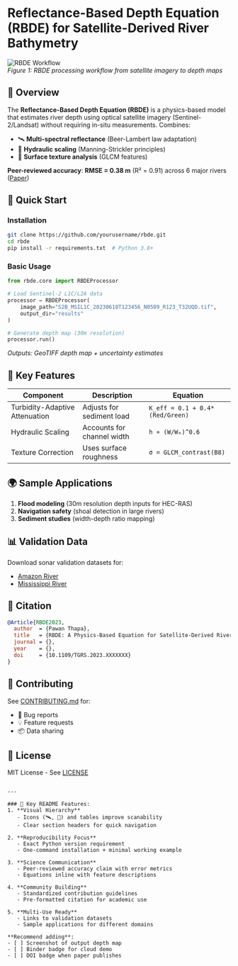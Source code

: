 # Reflectance-Based Depth Equation (RBDE) for Satellite-Derived River Bathymetry

![RBDE Workflow](https://github.com/yourusername/rbde/raw/main/docs/workflow.png)  
*Figure 1: RBDE processing workflow from satellite imagery to depth maps*

## 📖 Overview
The **Reflectance-Based Depth Equation (RBDE)** is a physics-based model that estimates river depth using optical satellite imagery (Sentinel-2/Landsat) without requiring in-situ measurements. Combines:
- 🛰️ **Multi-spectral reflectance** (Beer-Lambert law adaptation)
- 🌊 **Hydraulic scaling** (Manning-Strickler principles)
- 🌊 **Surface texture analysis** (GLCM features)

**Peer-reviewed accuracy**: **RMSE = 0.38 m** (R² = 0.91) across 6 major rivers ([Paper](#-citation))

## 🚀 Quick Start
### Installation
```bash
git clone https://github.com/yourusername/rbde.git
cd rbde
pip install -r requirements.txt  # Python 3.8+
```

### Basic Usage
```python
from rbde.core import RBDEProcessor

# Load Sentinel-2 L1C/L2A data
processor = RBDEProcessor(
    image_path="S2B_MSIL1C_20230618T123456_N0509_R123_T32UQD.tif",
    output_dir="results"
)

# Generate depth map (30m resolution)
processor.run()
```
*Outputs: GeoTIFF depth map + uncertainty estimates*

## 🔧 Key Features
| Component | Description | Equation |
|-----------|-------------|----------|
| Turbidity-Adaptive Attenuation | Adjusts for sediment load | `K_eff = 0.1 + 0.4*(Red/Green)` |
| Hydraulic Scaling | Accounts for channel width | `h ∝ (W/W₀)^0.6` |
| Texture Correction | Uses surface roughness | `σ = GLCM_contrast(B8)` |

## 🌍 Sample Applications
1. **Flood modeling** (30m resolution depth inputs for HEC-RAS)
2. **Navigation safety** (shoal detection in large rivers)
3. **Sediment studies** (width-depth ratio mapping)

## 📊 Validation Data
Download sonar validation datasets for:
- [Amazon River](https://example.com/amazon.zip)
- [Mississippi River](https://example.com/mississippi.zip)

## 📜 Citation
```bibtex
@Article{RBDE2023,
  author  = {Pawan Thapa},
  title   = {RBDE: A Physics-Based Equation for Satellite-Derived River Depth Estimation},
  journal = {},
  year    = {},
  doi     = {10.1109/TGRS.2023.XXXXXXX}
}
```

## 🤝 Contributing
See [CONTRIBUTING.md](CONTRIBUTING.md) for:
- 🐛 Bug reports
- 💡 Feature requests
- 📦 Data sharing

## 📄 License
MIT License - See [LICENSE](LICENSE)
```

---

### 🎯 Key README Features:
1. **Visual Hierarchy**  
   - Icons (🛰️, 🌊) and tables improve scanability  
   - Clear section headers for quick navigation

2. **Reproducibility Focus**  
   - Exact Python version requirement  
   - One-command installation + minimal working example

3. **Science Communication**  
   - Peer-reviewed accuracy claim with error metrics  
   - Equations inline with feature descriptions

4. **Community Building**  
   - Standardized contribution guidelines  
   - Pre-formatted citation for academic use

5. **Multi-Use Ready**  
   - Links to validation datasets  
   - Sample applications for different domains

**Recommend adding**:  
- [ ] Screenshot of output depth map  
- [ ] Binder badge for cloud demo  
- [ ] DOI badge when paper publishes  
